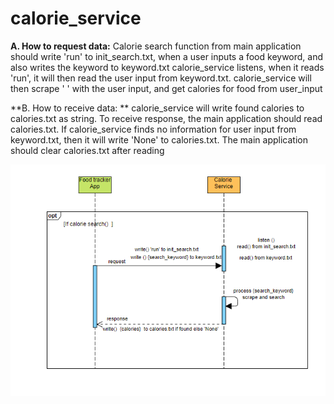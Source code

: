 # calorie_service
**A. How to request data:**
  Calorie search function from main application should write 'run' to init_search.txt, when a user inputs a food keyword, and also writes the keyword to keyword.txt calorie_service listens, when it reads 'run', it will then read the user input from keyword.txt. calorie_service will then scrape ' '  with the user input, and get  calories for food from user_input    
    
 

**B. How to receive data: **
   calorie_service will write found calories to calories.txt as string. To receive response, the main application should read calories.txt. If calorie_service finds no information for user input from keyword.txt, then it will write 'None' to calories.txt.  The main application should clear calories.txt after reading

![UML](https://github.com/spencerlwahlstrom/calorie_service/blob/main/UML.PNG?raw=true)

